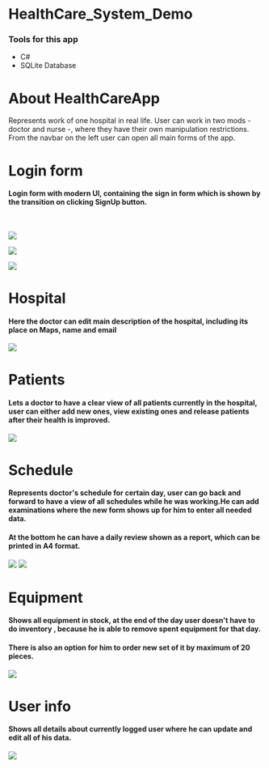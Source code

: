 # HealthCare_System_Demo
 

### Tools for this app

- C#
- SQLite Database




# About HealthCareApp

Represents work of one hospital in real life. User can work in two mods - doctor and nurse -, where they have their own manipulation restrictions.
From the navbar on the left user can open all main forms of the app.

# Login form

#### Login form with modern UI, containing the sign in form which  is shown by the transition on clicking SignUp button.
<br />

![](AppImages/slika1.png)

![](AppImages/slika2.png)

![](AppImages/slika3.png)

# Hospital 

#### Here the doctor can edit main description of the hospital, including its place on Maps, name and email
![](AppImages/slika4.png)

# Patients

#### Lets a doctor to have a clear view of all patients currently in the hospital, user can either add new ones, view existing ones and release patients after their health is improved.
![](AppImages/slika5.png)


# Schedule

#### Represents doctor's schedule for certain day, user can go back and forward to have a view of all schedules while he was working.He can add examinations where the new form shows up for him to enter all needed data.
#### At the bottom he can have a daily review shown as a report, which can be printed in A4 format.
![](AppImages/slika6.png)
![](AppImages/slika7.png)


# Equipment 

#### Shows all equipment in stock, at the end of the day user doesn't have to do inventory , because he is able to remove spent equipment for that day.
#### There is also an option for him to order new set of it by maximum of 20 pieces.
![](AppImages/slika8.png)

# User info

#### Shows all details about currently logged user where he can update and edit all of his data.

![](AppImages/slika9.png)
